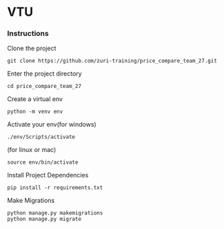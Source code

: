 # VTU

### Instructions

Clone the project 
```
git clone https://github.com/zuri-training/price_compare_team_27.git 
```

Enter the project directory 

```
cd price_compare_team_27
```

Create a virtual env

```
python -m venv env 
```

Activate your env(for windows)

```
./env/Scripts/activate 	 
```
(for linux or mac)

```
source env/bin/activate 
``` 

Install Project Dependencies

```
pip install -r requirements.txt
```

Make Migrations

```
python manage.py makemigrations
python manage.py migrate
```
